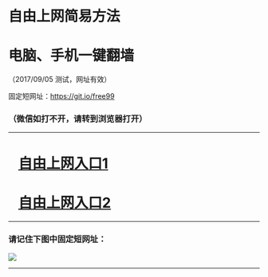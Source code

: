 ﻿# 自由上网简易方法

# 电脑、手机一键翻墙

（2017/09/05 测试，网址有效）

固定短网址：https://git.io/free99

### （微信如打不开，请转到浏览器打开）


***





# &nbsp;&nbsp; <a href="http://ft74312737.fwq-tz1001.xyz/fwqtz01.html?t=09050015923 " target="_blank">自由上网入口1</a>
# &nbsp;&nbsp; <a href="http://ft259431065.fwq-tz1002.xyz/fwqtz02.html?t=090500125372 " target="_blank">自由上网入口2</a>
***

### 请记住下图中固定短网址：

<img src="https://s3-us-west-2.amazonaws.com/fwq-1001/yjfq-20170905okok.png" /> 


***


